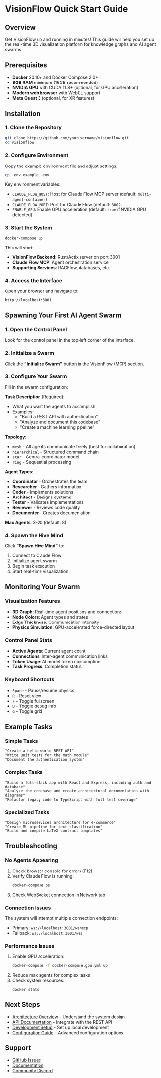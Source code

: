 # VisionFlow Quick Start Guide

## Overview

Get VisionFlow up and running in minutes! This guide will help you set up the real-time 3D visualization platform for knowledge graphs and AI agent swarms.

## Prerequisites

- **Docker** 20.10+ and Docker Compose 2.0+
- **8GB RAM** minimum (16GB recommended)
- **NVIDIA GPU** with CUDA 11.8+ (optional, for GPU acceleration)
- **Modern web browser** with WebGL support
- **Meta Quest 3** (optional, for XR features)

## Installation

### 1. Clone the Repository

```bash
git clone https://github.com/yourusername/visionflow.git
cd visionflow
```

### 2. Configure Environment

Copy the example environment file and adjust settings:

```bash
cp .env.example .env
```

Key environment variables:
- `CLAUDE_FLOW_HOST`: Host for Claude Flow MCP server (default: `multi-agent-container`)
- `CLAUDE_FLOW_PORT`: Port for Claude Flow (default: `3002`)
- `ENABLE_GPU`: Enable GPU acceleration (default: `true` if NVIDIA GPU detected)

### 3. Start the System

```bash
docker-compose up
```

This will start:
- **VisionFlow Backend**: Rust/Actix server on port 3001
- **Claude Flow MCP**: Agent orchestration service
- **Supporting Services**: RAGFlow, databases, etc.

### 4. Access the Interface

Open your browser and navigate to:
```
http://localhost:3001
```

## Spawning Your First AI Agent Swarm

### 1. Open the Control Panel

Look for the control panel in the top-left corner of the interface.

### 2. Initialize a Swarm

Click the **"Initialize Swarm"** button in the VisionFlow (MCP) section.

### 3. Configure Your Swarm

Fill in the swarm configuration:

**Task Description** (Required):
- What you want the agents to accomplish
- Examples:
  - "Build a REST API with authentication"
  - "Analyze and document this codebase"
  - "Create a machine learning pipeline"

**Topology**:
- `mesh` - All agents communicate freely (best for collaboration)
- `hierarchical` - Structured command chain
- `star` - Central coordinator model
- `ring` - Sequential processing

**Agent Types**:
- **Coordinator** - Orchestrates the team
- **Researcher** - Gathers information
- **Coder** - Implements solutions
- **Architect** - Designs systems
- **Tester** - Validates implementations
- **Reviewer** - Reviews code quality
- **Documenter** - Creates documentation

**Max Agents**: 3-20 (default: 8)

### 4. Spawn the Hive Mind

Click **"Spawn Hive Mind"** to:
1. Connect to Claude Flow
2. Initialize agent swarm
3. Begin task execution
4. Start real-time visualization

## Monitoring Your Swarm

### Visualization Features

- **3D Graph**: Real-time agent positions and connections
- **Node Colors**: Agent types and states
- **Edge Thickness**: Communication intensity
- **Physics Simulation**: GPU-accelerated force-directed layout

### Control Panel Stats

- **Active Agents**: Current agent count
- **Connections**: Inter-agent communication links
- **Token Usage**: AI model token consumption
- **Task Progress**: Completion status

### Keyboard Shortcuts

- `Space` - Pause/resume physics
- `R` - Reset view
- `F` - Toggle fullscreen
- `D` - Toggle debug info
- `G` - Toggle grid

## Example Tasks

### Simple Tasks
```
"Create a hello world REST API"
"Write unit tests for the math module"
"Document the authentication system"
```

### Complex Tasks
```
"Build a full-stack app with React and Express, including auth and database"
"Analyze the codebase and create architectural documentation with diagrams"
"Refactor legacy code to TypeScript with full test coverage"
```

### Specialized Tasks
```
"Design microservices architecture for e-commerce"
"Create ML pipeline for text classification"
"Build and compile LaTeX contract templates"
```

## Troubleshooting

### No Agents Appearing

1. Check browser console for errors (F12)
2. Verify Claude Flow is running:
   ```bash
   docker-compose ps
   ```
3. Check WebSocket connection in Network tab

### Connection Issues

The system will attempt multiple connection endpoints:
- Primary: `ws://localhost:3001/ws/mcp`
- Fallback: `ws://localhost:3001/wss`

### Performance Issues

1. Enable GPU acceleration:
   ```bash
   docker-compose -f docker-compose.gpu.yml up
   ```
2. Reduce max agents for complex tasks
3. Check system resources:
   ```bash
   docker stats
   ```

## Next Steps

- [Architecture Overview](architecture/system-overview.md) - Understand the system design
- [API Documentation](api/rest.md) - Integrate with the REST API
- [Development Setup](development/setup.md) - Set up local development
- [Configuration Guide](configuration/index.md) - Advanced configuration options

## Support

- [GitHub Issues](https://github.com/yourusername/visionflow/issues)
- [Documentation](index.md)
- [Community Discord](https://discord.gg/visionflow)